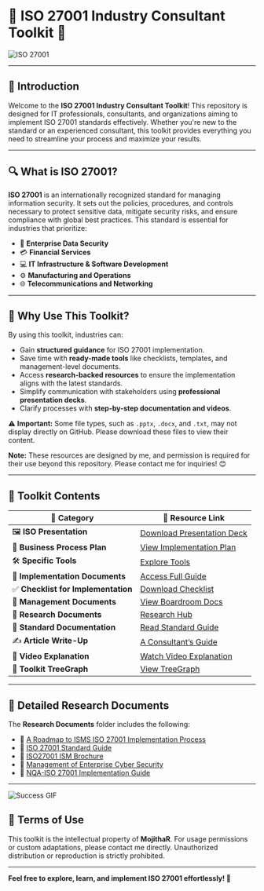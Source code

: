 # 🚀 **ISO 27001 Industry Consultant Toolkit** 🌟  
![ISO 27001](https://media.giphy.com/media/fmkYSBlJt3XjNF6p9c/giphy.gif?cid=790b7611pl120ej3w9to8t7ejhru9ni6gk4ss1hvt4nucoa5&ep=v1_gifs_search&rid=giphy.gif&ct=g)

---

## 📖 **Introduction**  
Welcome to the **ISO 27001 Industry Consultant Toolkit**! This repository is designed for IT professionals, consultants, and organizations aiming to implement ISO 27001 standards effectively. Whether you're new to the standard or an experienced consultant, this toolkit provides everything you need to streamline your process and maximize your results.

---

## 🔍 **What is ISO 27001?**  
**ISO 27001** is an internationally recognized standard for managing information security. It sets out the policies, procedures, and controls necessary to protect sensitive data, mitigate security risks, and ensure compliance with global best practices. This standard is essential for industries that prioritize:  
- 🏢 **Enterprise Data Security**  
- 💳 **Financial Services**  
- 💻 **IT Infrastructure & Software Development**  
- ⚙️ **Manufacturing and Operations**  
- 🌐 **Telecommunications and Networking**  

---

## 🌟 **Why Use This Toolkit?**  
By using this toolkit, industries can:  
- Gain **structured guidance** for ISO 27001 implementation.  
- Save time with **ready-made tools** like checklists, templates, and management-level documents.  
- Access **research-backed resources** to ensure the implementation aligns with the latest standards.  
- Simplify communication with stakeholders using **professional presentation decks**.  
- Clarify processes with **step-by-step documentation and videos**.

⚠️ **Important:** Some file types, such as `.pptx`, `.docx`, and `.txt`, may not display directly on GitHub. Please download these files to view their content.

**Note:** These resources are designed by me, and permission is required for their use beyond this repository. Please contact me for inquiries! 😊  

---

## 📂 **Toolkit Contents**  

| 📁 **Category**                    | 📄 **Resource Link**                                                                                      |
|------------------------------------|----------------------------------------------------------------------------------------------------------|
| 🖼️ **ISO Presentation**            | [Download Presentation Deck](https://github.com/MojithaR/ISO-27001-Industry-Consultant-toolkit/blob/main/1.%20ISO%20Presentation%20IT22560094.pptx) |
| 📜 **Business Process Plan**       | [View Implementation Plan](https://github.com/MojithaR/ISO-27001-Industry-Consultant-toolkit/blob/main/2.%20Business%20Process%20Implementation%20Plan%20IT22560094.docx) |
| 🛠️ **Specific Tools**              | [Explore Tools](https://github.com/MojithaR/ISO-27001-Industry-Consultant-toolkit/tree/main/3.%20Specific%20Tools%20IT22560094) |
| 📘 **Implementation Documents**    | [Access Full Guide](https://github.com/MojithaR/ISO-27001-Industry-Consultant-toolkit/blob/main/4.%20Implementation%20Documents%20IT22560094.docx) |
| ✅ **Checklist for Implementation**| [Download Checklist](https://github.com/MojithaR/ISO-27001-Industry-Consultant-toolkit/blob/main/5.%20Checklist%20IT22560094.docx) |
| 🏢 **Management Documents**        | [View Boardroom Docs](https://github.com/MojithaR/ISO-27001-Industry-Consultant-toolkit/blob/main/6.%20Management%20level%20Documents%20IT22560094.docx) |
| 🔬 **Research Documents**          | [Research Hub](https://github.com/MojithaR/ISO-27001-Industry-Consultant-toolkit/tree/main/7.%20Research%20Documents%20IT22560094) |
| 📄 **Standard Documentation**      | [Read Standard Guide](https://github.com/MojithaR/ISO-27001-Industry-Consultant-toolkit/blob/main/8.%20Documentation%20Explaining%20the%20standard%20IT22560094.docx) |
| ✍️ **Article Write-Up**            | [A Consultant’s Guide](https://medium.com/@mojithar/a-consultants-guide-to-iso-27001-2022-implementation-aed631ca112a) |
| 🎥 **Video Explanation**           | [Watch Video Explanation](https://github.com/MojithaR/ISO-27001-Industry-Consultant-toolkit/tree/main/10.%20Video%20Explanation%20IT22560094) |
| 🌲 **Toolkit TreeGraph**           | [View TreeGraph](https://github.com/MojithaR/ISO-27001-Industry-Consultant-toolkit/blob/main/Toolkit%20TreeGrpah.txt) |

---

## 🔬 **Detailed Research Documents**  
The **Research Documents** folder includes the following:  
- 📘 [A Roadmap to ISMS ISO 27001 Implementation Process](https://github.com/MojithaR/ISO-27001-Industry-Consultant-toolkit/blob/main/7.%20Research%20Documents%20IT22560094/A_Roadmap_to_ISMS_ISO_27001_Implementation_Process.pdf)  
- 📘 [ISO 27001 Standard Guide](https://github.com/MojithaR/ISO-27001-Industry-Consultant-toolkit/blob/main/7.%20Research%20Documents%20IT22560094/ISO%2027001%20standard%20guide.pdf)  
- 📘 [ISO27001 ISM Brochure](https://github.com/MojithaR/ISO-27001-Industry-Consultant-toolkit/blob/main/7.%20Research%20Documents%20IT22560094/ISO27001ISM-Brochure_v1.2.pdf)  
- 📘 [Management of Enterprise Cyber Security](https://github.com/MojithaR/ISO-27001-Industry-Consultant-toolkit/blob/main/7.%20Research%20Documents%20IT22560094/Management_of_enterprise_cyber_security_A_review_of_ISO_IEC_270012022.pdf)  
- 📘 [NQA-ISO 27001 Implementation Guide](https://github.com/MojithaR/ISO-27001-Industry-Consultant-toolkit/blob/main/7.%20Research%20Documents%20IT22560094/NQA-ISO-27001-Implementation-Guide.pdf)  

---

![Success GIF](https://media.giphy.com/media/B4VvSJ3W99wC4/giphy.gif?cid=ecf05e47dfaypyr2yd5r1qt2lyv4ev049annci6s284pqxn2&ep=v1_gifs_search&rid=giphy.gif&ct=g)

## 🛑 **Terms of Use**  
This toolkit is the intellectual property of **MojithaR**. For usage permissions or custom adaptations, please contact me directly. Unauthorized distribution or reproduction is strictly prohibited.  

---  

**Feel free to explore, learn, and implement ISO 27001 effortlessly! 🌟**  
